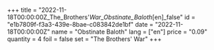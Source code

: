 +++
title = "2022-11-18T00:00:00Z_The_Brothers'_War_Obstinate_Baloth_[en]_false"
id = "e1b7809f-f3a3-439e-8bae-c083842de1bf"
date = "2022-11-18T00:00:00Z"
name = "Obstinate Baloth"
lang = ["en"]
price = "0.09"
quantity = 4
foil = false
set = "The Brothers' War"
+++
